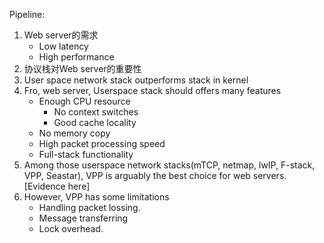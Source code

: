Pipeline:
1. Web server的需求
	- Low latency
	- High performance
2. 协议栈对Web server的重要性
3. User space network stack outperforms stack in kernel
4. Fro, web server, Userspace stack should offers many features
	- Enough CPU resource
		- No context switches
		- Good cache locality
	- No memory copy
	- High packet processing speed
	- Full-stack functionality
5. Among those userspace network stacks(mTCP, netmap, lwIP, F-stack, VPP, Seastar), VPP is arguably the best choice for web servers.[Evidence here]
6. However, VPP has some limitations
	- Handling packet lossing.
	- Message transferring
	- Lock overhead.
<!--stackedit_data:
eyJoaXN0b3J5IjpbNTUzMDY4NDI3LDE1MDYwNzMxNjgsLTE4MT
YzMjM4NTMsMTgzNTc2NzMyMF19
-->